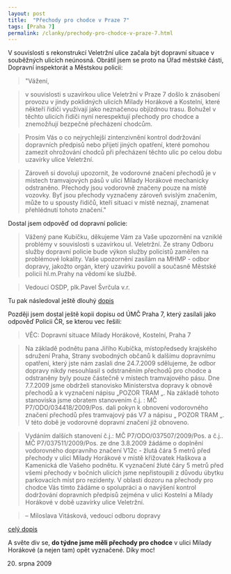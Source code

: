 ```yaml
---
layout: post
title:  "Přechody pro chodce v Praze 7"
tags: [Praha 7]
permalink: /clanky/prechody-pro-chodce-v-praze-7.html
---
```


V souvislosti s rekonstrukcí Veletržní ulice začala být dopravní situace v souběžných ulicích neúnosná. Obrátil jsem se proto na Úřad městské části, Dopravní inspektorát a Městskou policii:

> "Vážení,

> v souvislosti s uzavírkou ulice Veletržní v Praze 7 došlo k znásobení provozu v jindy poklidných ulicích Milady Horákové a Kostelní, které někteří řidiči využívají jako neznačenou objízdnou trasu. Bohužel v těchto ulicích řidiči nyní nerespektují přechody pro chodce a znemožňují bezpečné přecházení chodcům.

> Prosím Vás o co nejrychlejší zintenzivnění kontrol dodržování dopravních předpisů nebo přijetí jiných opatření, které pomohou zamezit ohrožování chodců při přecházení těchto ulic po celou dobu uzavírky ulice Veletržní.

> Zároveň si dovoluji upozornit, že vodorovné značení přechodů je v místech tramvajových pásů v ulici Milady Horákové mechanicky odstraněno. Přechody jsou vodorovně značeny pouze na místě vozovky. Byť jsou přechody vyznačeny zároveň svislým značením, může to u spousty řidičů, kteří situaci v místě neznají, znamenat přehlédnutí tohoto značení."

Dostal jsem odpověď od dopravní policie:

> Vážený pane Kubíčku, děkujeme Vám za Vaše upozornění na vzniklé problémy v souvislosti s uzavírkou ul. Veletržní.
Ze strany Odboru služby dopravní policie bude výkon služby policistů zaměřen na problémové lokality.
Vaše upozornění zasílám na MHMP - odbor dopravy, jakožto orgán, který uzavírku povolil a současně Městské policii hl.m.Prahy  na vědomí ke službě.

> Vedoucí OSDP, plk.Pavel Švrčula v.r.

Tu pak následoval ještě dlouhý <a href="/clanky/prechody-pro-chodce-v-praze-7/OSDP.pdf">dopis</a>

<p>Později jsem dostal ještě kopii dopisu od ÚMČ Praha 7, který zasílali jako odpověď Policii ČR, se kterou vec řešili:</p>

> VĚC: Dopravní situace Milady Horákové, Kostelní, Praha 7

> Na základě podnětu  pana Jiřího Kubíčka, místopředsedy krajského sdružení Praha, Strany svobodných občanů k dalšímu dopravnímu opatření, který jste nám zaslali dne 24.7.2009 sdělujeme, že odbor dopravy nikdy nesouhlasil s odstraněním přechodů pro chodce  a odstraněny byly pouze částečně v místech tramvajového pásu. Dne 7.7.2009 jsme obdrželi stanovisko Ministerstva dopravy k obnově přechodů a k vyznačení nápisu „POZOR TRAM „. Na základě tohoto stanoviska jsme obratem stanovením č.j. : MČ P7/ODO/034418/2009/Pos. dali pokyn k obnovení vodorovného značení přechodů přes tramvajový pás  V7  a nápisu „ POZOR TRAM „. V této době je vodorovné dopravní značení již obnoveno.

> Vydáním dalších stanovení č.j.: MČ P7/ODO/037507/2009/Pos. a č.j.. MČ P7/037511/2009/Pos. ze dne 3.8.2009 žádáme o doplnění vodorovného dopravního značení V12c - žlutá čára 5 metrů před přechody v ulici Milady Horákové v místě křižovatek Haškova a Kamenická dle Vašeho podnětu. K vyznačení žluté čáry 5 metrů před všemi přechody  v bočních ulicích jsme nepřistoupili z důvodu   úbytku parkovacích míst pro rezidenty.
V oblasti dozoru na přechody pro chodce  Vás tímto žádáme o spolupráci  a o navýšení kontrol dodržování dopravních předpisů zejména v ulici Kostelní a Milady Horákové v době uzavírky ulice Veletržní.

> – Miloslava Vitásková, vedoucí odboru dopravy

<a href="/clanky/prechody-pro-chodce-v-praze-7/UMC.pdf">celý dopis</a>

A světe div se, <b>do týdne jsme měli přechody pro chodce</b> v ulici Milady Horákové (a nejen tam) opět vyznačené. Díky moc!

20. srpna 2009
